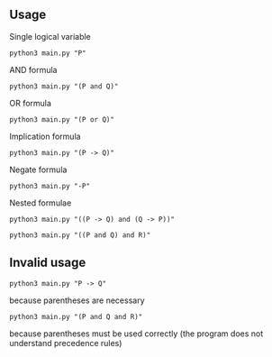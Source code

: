 ## Usage

Single logical variable
```
python3 main.py "P"
```

AND formula
```
python3 main.py "(P and Q)"
```

OR formula
```
python3 main.py "(P or Q)"
```

Implication formula
```
python3 main.py "(P -> Q)"
```

Negate formula
```
python3 main.py "-P"
```

Nested formulae
```
python3 main.py "((P -> Q) and (Q -> P))"

python3 main.py "((P and Q) and R)"
```

## Invalid usage

```
python3 main.py "P -> Q"
```
because parentheses are necessary

```
python3 main.py "(P and Q and R)"
```
because parentheses must be used correctly (the program does not understand precedence rules)
